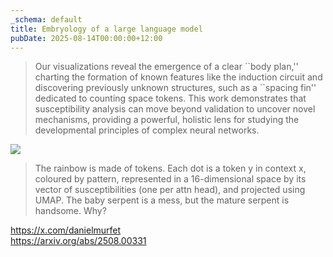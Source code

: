 ```yaml
---
_schema: default
title: Embryology of a large language model
pubDate: 2025-08-14T00:00:00+12:00
---
```

> Our visualizations reveal the emergence of a clear \`\`body plan,'' charting the formation of known features like the induction circuit and discovering previously unknown structures, such as a \`\`spacing fin'' dedicated to counting space tokens. This work demonstrates that susceptibility analysis can move beyond validation to uncover novel mechanisms, providing a powerful, holistic lens for studying the developmental principles of complex neural networks.

![](/uploads/gxk4b6dauaazeyp.jpg)

> The rainbow is made of tokens. Each dot is a token y in context x, coloured by pattern, represented in a 16-dimensional space by its vector of susceptibilities (one per attn head), and projected using UMAP. The baby serpent is a mess, but the mature serpent is handsome. Why?

<a href="https://x.com/danielmurfet" target="_blank" rel="noopener">https://x.com/danielmurfet</a><br><a href="https://arxiv.org/abs/2508.00331" target="_blank" rel="noopener">https://arxiv.org/abs/2508.00331</a>